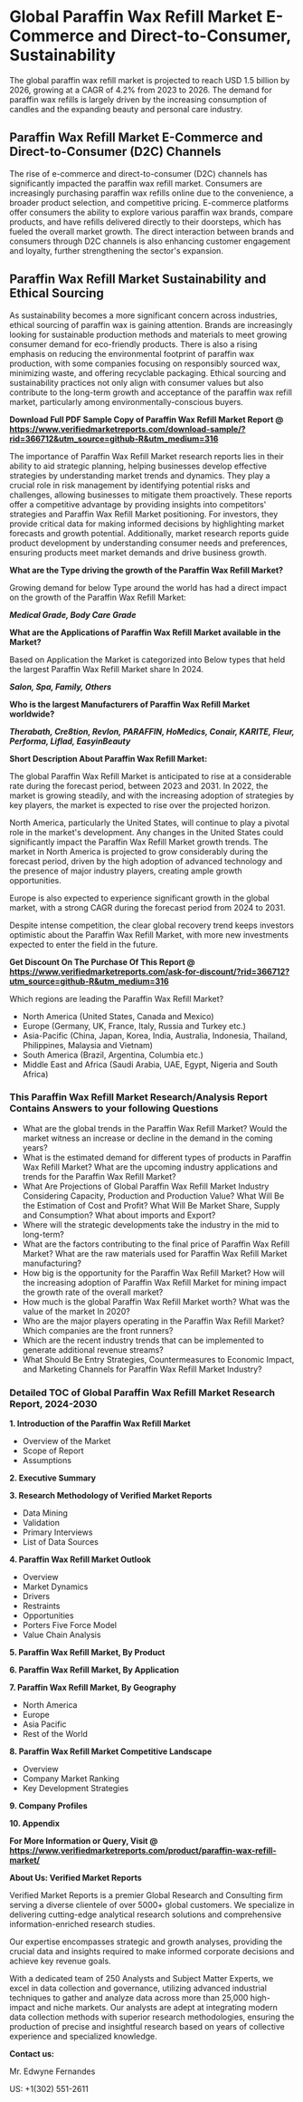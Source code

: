 <h1>Global Paraffin Wax Refill Market E-Commerce and Direct-to-Consumer, Sustainability</h1><p class=""><p>The global paraffin wax refill market is projected to reach USD 1.5 billion by 2026, growing at a CAGR of 4.2% from 2023 to 2026. The demand for paraffin wax refills is largely driven by the increasing consumption of candles and the expanding beauty and personal care industry.</p><h2>Paraffin Wax Refill Market E-Commerce and Direct-to-Consumer (D2C) Channels</h2><p>The rise of e-commerce and direct-to-consumer (D2C) channels has significantly impacted the paraffin wax refill market. Consumers are increasingly purchasing paraffin wax refills online due to the convenience, a broader product selection, and competitive pricing. E-commerce platforms offer consumers the ability to explore various paraffin wax brands, compare products, and have refills delivered directly to their doorsteps, which has fueled the overall market growth. The direct interaction between brands and consumers through D2C channels is also enhancing customer engagement and loyalty, further strengthening the sector's expansion.</p><h2>Paraffin Wax Refill Market Sustainability and Ethical Sourcing</h2><p>As sustainability becomes a more significant concern across industries, ethical sourcing of paraffin wax is gaining attention. Brands are increasingly looking for sustainable production methods and materials to meet growing consumer demand for eco-friendly products. There is also a rising emphasis on reducing the environmental footprint of paraffin wax production, with some companies focusing on responsibly sourced wax, minimizing waste, and offering recyclable packaging. Ethical sourcing and sustainability practices not only align with consumer values but also contribute to the long-term growth and acceptance of the paraffin wax refill market, particularly among environmentally-conscious buyers.</p></p><p class=""><strong>Download Full PDF Sample Copy of Paraffin Wax Refill Market Report @ <a href="https://www.verifiedmarketreports.com/download-sample/?rid=366712&utm_source=github-R&utm_medium=316" target="_blank">https://www.verifiedmarketreports.com/download-sample/?rid=366712&utm_source=github-R&utm_medium=316</a></strong></p><p>The importance of&nbsp;Paraffin Wax Refill Market research reports lies in their ability to aid strategic planning, helping businesses develop effective strategies by understanding market trends and dynamics. They play a crucial role in risk management by identifying potential risks and challenges, allowing businesses to mitigate them proactively. These reports offer a competitive advantage by providing insights into competitors' strategies and Paraffin Wax Refill Market positioning. For investors, they provide critical data for making informed decisions by highlighting market forecasts and growth potential. Additionally, market research reports guide product development by understanding consumer needs and preferences, ensuring products meet market demands and drive business growth.</p><p><strong>What are the&nbsp;Type driving the growth of the Paraffin Wax Refill Market?</strong></p><p id="" class="">Growing demand for below Type around the world has had a direct impact on the growth of the Paraffin Wax Refill Market:</p><p class=""><em><strong>Medical Grade, Body Care Grade</strong></em></p><p class=""><strong>What are the&nbsp;Applications&nbsp;of Paraffin Wax Refill Market available in the Market?</strong></p><p id="" class="">Based on Application the Market is categorized into Below types that held the largest Paraffin Wax Refill Market share In 2024.</p><p class=""><em><strong>Salon, Spa, Family, Others</strong></em></p><p class=""><strong>Who is the largest Manufacturers of Paraffin Wax Refill Market worldwide?</strong></p><p><em><strong>Therabath, Cre8tion, Revlon, PARAFFIN, HoMedics, Conair, KARITE, Fleur, Performa, Liflad, EasyinBeauty</strong></em></p><p id="" class=""><strong>Short Description About Paraffin Wax Refill Market:</strong></p><p>The global Paraffin Wax Refill Market is anticipated to rise at a considerable rate during the forecast period, between 2023 and 2031. In 2022, the market is growing steadily, and with the increasing adoption of strategies by key players, the market is expected to rise over the projected horizon.</p><p>North America, particularly the United States, will continue to play a pivotal role in the market's development. Any changes in the United States could significantly impact the Paraffin Wax Refill Market growth trends. The market in North America is projected to grow considerably during the forecast period, driven by the high adoption of advanced technology and the presence of major industry players, creating ample growth opportunities.</p><p>Europe is also expected to experience significant growth in the global market, with a strong CAGR during the forecast period from 2024 to 2031.</p><p>Despite intense competition, the clear global recovery trend keeps investors optimistic about the Paraffin Wax Refill Market, with more new investments expected to enter the field in the future.</p><p id="" class=""><strong>Get Discount On The Purchase Of This Report @ <a href="https://www.verifiedmarketreports.com/ask-for-discount/?rid=366712?utm_source=github-R&utm_medium=316" target="_blank">https://www.verifiedmarketreports.com/ask-for-discount/?rid=366712?utm_source=github-R&utm_medium=316</a></strong></p><p class="">Which regions are leading the Paraffin Wax Refill Market?</p><ul><li>North America (United States, Canada and Mexico)</li><li>Europe (Germany, UK, France, Italy, Russia and Turkey etc.)</li><li>Asia-Pacific (China, Japan, Korea, India, Australia, Indonesia, Thailand, Philippines, Malaysia and Vietnam)</li><li>South America (Brazil, Argentina, Columbia etc.)</li><li>Middle East and Africa (Saudi Arabia, UAE, Egypt, Nigeria and South Africa)</li></ul><h3 id="" class="">This Paraffin Wax Refill Market Research/Analysis Report Contains Answers to your following Questions</h3><ul><li>What are the global trends in the Paraffin Wax Refill Market? Would the market witness an increase or decline in the demand in the coming years?</li><li>What is the estimated demand for different types of products in Paraffin Wax Refill Market? What are the upcoming industry applications and trends for the Paraffin Wax Refill Market?</li><li>What Are Projections of Global Paraffin Wax Refill Market Industry Considering Capacity, Production and Production Value? What Will Be the Estimation of Cost and Profit? What Will Be Market Share, Supply and Consumption? What about imports and Export?</li><li>Where will the strategic developments take the industry in the mid to long-term?</li><li>What are the factors contributing to the final price of Paraffin Wax Refill Market? What are the raw materials used for Paraffin Wax Refill Market manufacturing?</li><li>How big is the opportunity for the Paraffin Wax Refill Market? How will the increasing adoption of Paraffin Wax Refill Market for mining impact the growth rate of the overall market?</li><li>How much is the global Paraffin Wax Refill Market worth? What was the value of the market In 2020?</li><li>Who are the major players operating in the Paraffin Wax Refill Market? Which companies are the front runners?</li><li>Which are the recent industry trends that can be implemented to generate additional revenue streams?</li><li>What Should Be Entry Strategies, Countermeasures to Economic Impact, and Marketing Channels for Paraffin Wax Refill Market Industry?</li></ul><h3 id="" class="">Detailed TOC of Global Paraffin Wax Refill Market Research Report, 2024-2030</h3><p id="" class=""><strong>1. Introduction of the Paraffin Wax Refill Market</strong></p><ul><li>Overview of the Market</li><li>Scope of Report</li><li>Assumptions</li></ul><p id="" class=""><strong>2. Executive Summary</strong></p><p id="" class=""><strong>3. Research Methodology of Verified Market Reports</strong></p><ul><li>Data Mining</li><li>Validation</li><li>Primary Interviews</li><li>List of Data Sources</li></ul><p id="" class=""><strong>4. Paraffin Wax Refill Market Outlook</strong></p><ul><li>Overview</li><li>Market Dynamics</li><li>Drivers</li><li>Restraints</li><li>Opportunities</li><li>Porters Five Force Model</li><li>Value Chain Analysis</li></ul><p id="" class=""><strong>5. Paraffin Wax Refill Market, By Product</strong></p><p id="" class=""><strong>6. Paraffin Wax Refill Market, By Application</strong></p><p id="" class=""><strong>7. Paraffin Wax Refill Market, By Geography</strong></p><ul><li>North America</li><li>Europe</li><li>Asia Pacific</li><li>Rest of the World</li></ul><p id="" class=""><strong>8. Paraffin Wax Refill Market Competitive Landscape</strong></p><ul><li>Overview</li><li>Company Market Ranking</li><li>Key Development Strategies</li></ul><p id="" class=""><strong>9. Company Profiles</strong></p><p id="" class=""><strong>10. Appendix</strong></p><p id="" class=""><strong>For More Information or Query, Visit @ <a href="https://www.verifiedmarketreports.com/product/paraffin-wax-refill-market/" target="_blank">https://www.verifiedmarketreports.com/product/paraffin-wax-refill-market/</a></strong></p><p id="" class=""><strong>About Us: Verified Market Reports</strong></p><p id="" class="">Verified Market Reports is a premier Global Research and Consulting firm serving a diverse clientele of over 5000+ global customers. We specialize in delivering cutting-edge analytical research solutions and comprehensive information-enriched research studies.</p><p id="" class="">Our expertise encompasses strategic and growth analyses, providing the crucial data and insights required to make informed corporate decisions and achieve key revenue goals.</p><p id="" class="">With a dedicated team of 250 Analysts and Subject Matter Experts, we excel in data collection and governance, utilizing advanced industrial techniques to gather and analyze data across more than 25,000 high-impact and niche markets. Our analysts are adept at integrating modern data collection methods with superior research methodologies, ensuring the production of precise and insightful research based on years of collective experience and specialized knowledge.</p><p id="" class=""><strong>Contact us:</strong></p><p id="" class="">Mr. Edwyne Fernandes</p><p id="" class="">US: +1(302) 551-2611</p>